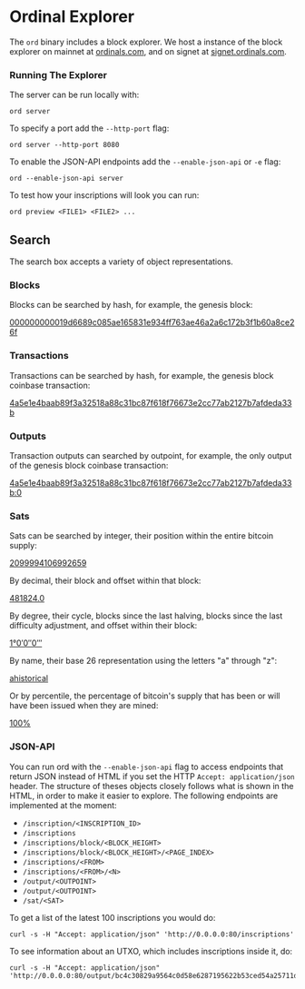 Ordinal Explorer
================

The `ord` binary includes a block explorer. We host a instance of the block
explorer on mainnet at [ordinals.com](https://ordinals.com), and on signet at
[signet.ordinals.com](https://signet.ordinals.com).

### Running The Explorer
The server can be run locally with:

`ord server`

To specify a port add the `--http-port` flag:

`ord server --http-port 8080`

To enable the JSON-API endpoints add the `--enable-json-api` or `-e` flag:

`ord --enable-json-api server`

To test how your inscriptions will look you can run:

`ord preview <FILE1> <FILE2> ...`

Search
------

The search box accepts a variety of object representations.

### Blocks

Blocks can be searched by hash, for example, the genesis block:

[000000000019d6689c085ae165831e934ff763ae46a2a6c172b3f1b60a8ce26f](https://ordinals.com/search/000000000019d6689c085ae165831e934ff763ae46a2a6c172b3f1b60a8ce26f)

### Transactions

Transactions can be searched by hash, for example, the genesis block coinbase
transaction:

[4a5e1e4baab89f3a32518a88c31bc87f618f76673e2cc77ab2127b7afdeda33b](https://ordinals.com/search/4a5e1e4baab89f3a32518a88c31bc87f618f76673e2cc77ab2127b7afdeda33b)

### Outputs

Transaction outputs can searched by outpoint, for example, the only output of
the genesis block coinbase transaction:

[4a5e1e4baab89f3a32518a88c31bc87f618f76673e2cc77ab2127b7afdeda33b:0](https://ordinals.com/search/4a5e1e4baab89f3a32518a88c31bc87f618f76673e2cc77ab2127b7afdeda33b:0)

### Sats

Sats can be searched by integer, their position within the entire bitcoin
supply:

[2099994106992659](https://ordinals.com/search/2099994106992659)

By decimal, their block and offset within that block:

[481824.0](https://ordinals.com/search/481824.0)

By degree, their cycle, blocks since the last halving, blocks since the last
difficulty adjustment, and offset within their block:

[1°0′0″0‴](https://ordinals.com/search/1°0′0″0‴)

By name, their base 26 representation using the letters "a" through "z":

[ahistorical](https://ordinals.com/search/ahistorical)

Or by percentile, the percentage of bitcoin's supply that has been or will have
been issued when they are mined:

[100%](https://ordinals.com/search/100%)

### JSON-API

You can run ord with the `--enable-json-api` flag to access endpoints that
return JSON instead of HTML if you set the HTTP `Accept: application/json`
header. The structure of theses objects closely follows
what is shown in the HTML, in order to make it easier to explore. The following
endpoints are implemented at the moment:

- `/inscription/<INSCRIPTION_ID>`
- `/inscriptions`
- `/inscriptions/block/<BLOCK_HEIGHT>`
- `/inscriptions/block/<BLOCK_HEIGHT>/<PAGE_INDEX>`
- `/inscriptions/<FROM>`
- `/inscriptions/<FROM>/<N>`
- `/output/<OUTPOINT>`
- `/output/<OUTPOINT>`
- `/sat/<SAT>`

To get a list of the latest 100 inscriptions you would do:

```
curl -s -H "Accept: application/json" 'http://0.0.0.0:80/inscriptions'
```

To see information about an UTXO, which includes inscriptions inside it, do:

```
curl -s -H "Accept: application/json" 'http://0.0.0.0:80/output/bc4c30829a9564c0d58e6287195622b53ced54a25711d1b86be7cd3a70ef61ed:0'
```
